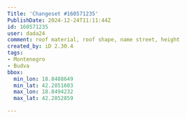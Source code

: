 ```yaml
---
Title: 'Changeset #160571235'
PublishDate: 2024-12-24T11:11:44Z
id: 160571235
user: dada24
comment: roof material, roof shape, name street, height
created_by: iD 2.30.4
tags:
- Montenegro
- Budva
bbox:
  min_lon: 18.8488649
  min_lat: 42.2851603
  max_lon: 18.8494232
  max_lat: 42.2852859

---
```

